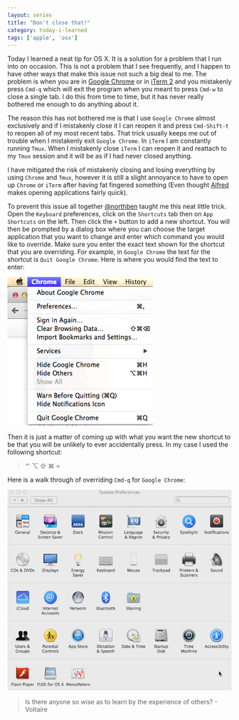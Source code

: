 ```yaml
---
layout: series
title: "Don't close that!"
category: today-i-learned
tags: ['apple', 'osx']
---
```


Today I learned a neat tip for OS X. It is a solution for a problem that I run into on occasion. This is not a problem that I see frequently, and I happen to have other ways that make this issue not such a big deal to me. The problem is when you are in [Google Chrome][chrome] or in [iTerm 2][iterm] and you mistakenly press `Cmd-q` which will exit the program when you meant to press `Cmd-w` to close a single tab. I do this from time to time, but it has never really bothered me enough to do anything about it.

The reason this has not bothered me is that I use `Google Chrome` almost exclusively and if I mistakenly close it I can reopen it and press `Cmd-Shift-t` to reopen all of my most recent tabs. That trick usually keeps me out of trouble when I mistakenly exit `Google Chrome`. In `iTerm` I am constantly running `Tmux`. When I mistakenly close `iTerm` I can reopen it and reattach to my `Tmux` session and it will be as if I had never closed anything.

I have mitigated the risk of mistakenly closing and losing everything by using `Chrome` and `Tmux`, however it is still a slight annoyance to have to open up `Chrome` or `iTerm` after having fat fingered something (Even thought [Alfred][alfred] makes opening applications fairly quick).

To prevent this issue all together [@northben][ben] taught me this neat little trick. Open the `Keyboard` preferences, click on the `Shortcuts` tab then on `App Shortcuts` on the left. Then click the `+` button to add a new shortcut. You will then be prompted by a dialog box where you can choose the target application that you want to change and enter which command you would like to override. Make sure you enter the exact text shown for the shortcut that you are overriding. For example, in `Google Chrome` the text for the shortcut is `Quit Google Chrome`. Here is where you would find the text to enter:

![Chrome Quit Command][chromecommand]


Then it is just a matter of coming up with what you want the new shortcut to be that you will be unlikely to ever accidentally press. In my case I used the following shortcut: 
> &#8963; &#8997; &#8679; &#8984; &#61;


Here is a walk through of overriding `Cmd-q` for `Google Chrome`:

![See it in action][itinaction]

> Is there anyone so wise as to learn by the experience of others? - Voltaire


[chromecommand]: /assets/images/today-i-learned/chrome-quit.png
[itinaction]: /assets/images/today-i-learned/no_more_close.gif

[alfred]: http://www.alfredapp.com/
[chrome]: https://www.google.com/chrome/
[iterm]: http://iterm2.com/
[ben]: https://twitter.com/northben
